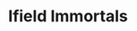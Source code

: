 ---
templateKey: team
title: Ifield Immortals
logoImage: /img/team-logos/ifield-immortals.PNG
slug: ifield-immortals
conference: West
homeGround: Ifield Green
---